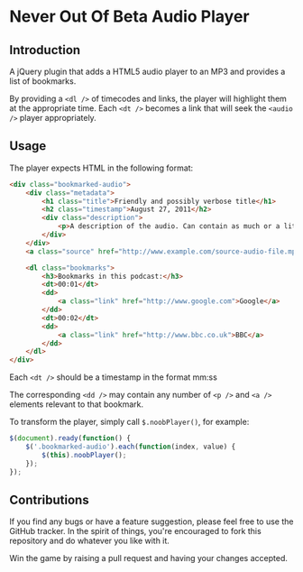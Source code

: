 # Never Out Of Beta Audio Player

## Introduction

A jQuery plugin that adds a HTML5 audio player to an MP3 and provides a list of
bookmarks.

By providing a `<dl />` of timecodes and links, the player will highlight them
at the appropriate time. Each `<dt />` becomes a link that will seek the
`<audio />` player appropriately.

## Usage

The player expects HTML in the following format:

```html
<div class="bookmarked-audio">
    <div class="metadata">
        <h1 class="title">Friendly and possibly verbose title</h1>
        <h2 class="timestamp">August 27, 2011</h2>
        <div class="description">
            <p>A description of the audio. Can contain as much or a little markup as required.</p>
        </div>
    </div>
    <a class="source" href="http://www.example.com/source-audio-file.mp3">Download audio.</a>

    <dl class="bookmarks">
        <h3>Bookmarks in this podcast:</h3>
        <dt>00:01</dt>
        <dd>
            <a class="link" href="http://www.google.com">Google</a>
        </dd>
        <dt>00:02</dt>
        <dd>
            <a class="link" href="http://www.bbc.co.uk">BBC</a>
        </dd>
    </dl>
</div>
```

Each `<dt />` should be a timestamp in the format mm:ss

The corresponding `<dd />` may contain any number of `<p />` and `<a />`
elements relevant to that bookmark.

To transform the player, simply call `$.noobPlayer()`, for example:

```javascript
$(document).ready(function() {
    $('.bookmarked-audio').each(function(index, value) {
        $(this).noobPlayer();
    });
});
```

## Contributions

If you find any bugs or have a feature suggestion, please feel free to use the
GitHub tracker. In the spirit of things, you're encouraged to fork this
repository and do whatever you like with it.

Win the game by raising a pull request and having your changes accepted.
